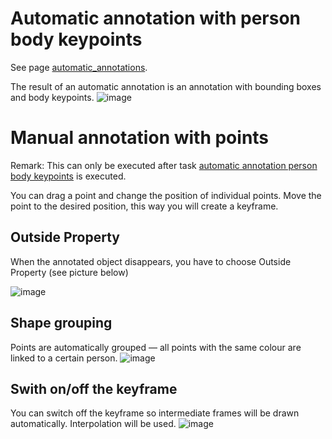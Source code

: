 # Automatic annotation with person body keypoints

See page [automatic_annotations](https://github.com/ReggieVW/cvat-docs/blob/main/manual/automatic_annotations.md#automatic-annotation-person-body-keypoints).

The result of an automatic annotation is an annotation with bounding boxes and body keypoints.
![image](https://user-images.githubusercontent.com/35894891/176415761-ffcf3c86-be88-418a-affa-de74da49c7b5.png)

# Manual annotation with points
Remark: This can only be executed after task [automatic annotation person body keypoints](#automatic-annotation-with-person-body-keypoints) is executed.

You can drag a point and change the position of individual points. Move the point to the desired position, this way you will create a keyframe.

## Outside Property
When the annotated object disappears, you have to choose Outside Property (see picture below)

![image](https://user-images.githubusercontent.com/35894891/171391600-7cb5d041-0558-4155-842c-860ae18ec5f2.png)

## Shape grouping
Points are automatically grouped — all points with the same colour are linked to a certain person.
![image](https://user-images.githubusercontent.com/35894891/171384083-5e061097-691f-47a4-a970-9bcab0ddb7a9.png)


## Swith on/off the keyframe
You can switch off the keyframe so intermediate frames will be drawn automatically. Interpolation will be used.
![image](https://user-images.githubusercontent.com/35894891/171388737-3f40bbee-b661-497f-9c81-f97362fcf781.png)
 
